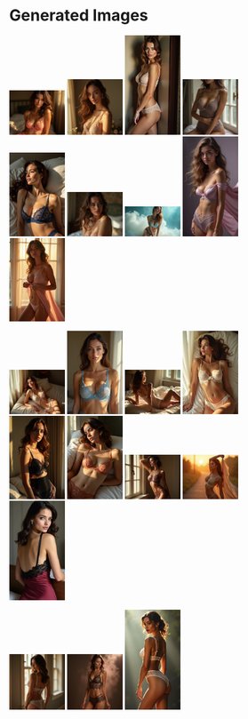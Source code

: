# Generated Images



<img src="2025_07_04_01.webp" width="100"/> <img src="2025_07_04_02.webp" width="100"/> <img src="2025_07_04_03.webp" width="100"/> <img src="2025_07_04_04.webp" width="100"/> <img src="2025_07_04_05.webp" width="100"/> <img src="2025_07_04_06.webp" width="100"/> <img src="2025_07_04_07.webp" width="100"/> <img src="2025_07_04_08.webp" width="100"/> <img src="2025_07_04_09.webp" width="100"/>

<img src="2025_07_04_10.webp" width="100"/> <img src="2025_07_04_11.webp" width="100"/> <img src="2025_07_04_12.webp" width="100"/> <img src="2025_07_04_13.webp" width="100"/> <img src="2025_07_04_14.webp" width="100"/> <img src="2025_07_04_15.webp" width="100"/> <img src="2025_07_04_16.webp" width="100"/> <img src="2025_07_04_17.webp" width="100"/> <img src="2025_07_04_18.webp" width="100"/>

<img src="2025_07_04_19.webp" width="100"/> <img src="2025_07_04_20.webp" width="100"/> <img src="2025_07_04_21.webp" width="100"/>